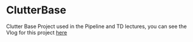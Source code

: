 # ClutterBase

Clutter Base Project used in the Pipeline and TD lectures, 
you can see the Vlog for this project [here](https://nccastaff.bournemouth.ac.uk/jmacey/post/ClutterBase/ClutterBase/) 


